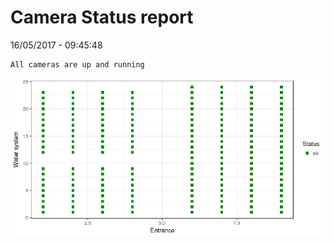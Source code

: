 Camera Status report
================
16/05/2017 - 09:45:48

    All cameras are up and running

![](camreport_files/figure-markdown_github/unnamed-chunk-2-1.png)
